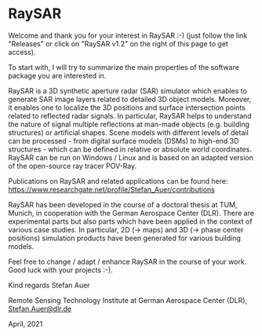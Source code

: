 # RaySAR
Welcome and thank you for your interest in RaySAR :-) (just follow the link "Releases" or click on "RaySAR v1.2" on the right of this page to get access). 

To start with, I will try to summarize the main properties of the software package you are interested in.

RaySAR is a 3D synthetic aperture radar (SAR) simulator which enables to generate SAR image layers related to detailed 3D object models. Moreover, it enables one to localize the 3D positions and surface intersection points related to reflected radar signals. In particular, RaySAR helps to understand the nature of signal multiple reflections at man-made objects (e.g. building structures) or artificial shapes. Scene models with different levels of detail can be processed - from digital surface models (DSMs) to high-end 3D structures - which can be defined in relative or absolute world coordinates. RaySAR can be run on Windows / Linux and is based on an adapted version of the open-source ray tracer POV-Ray.

Publications on RaySAR and related applications can be found here: https://www.researchgate.net/profile/Stefan_Auer/contributions

RaySAR has been developed in the course of a doctoral thesis at TUM, Munich, in cooperation with the German Aerospace Center (DLR). There are experimental parts but also parts which have been applied in the context of various case studies. In particular, 2D (-> maps) and 3D (-> phase center positions) simulation products have been generated for various building models. 

Feel free to change / adapt / enhance RaySAR in the course of your work. Good luck with your projects :-).

Kind regards
Stefan Auer

Remote Sensing Technology Institute at German Aerospace Center (DLR),
Stefan.Auer@dlr.de

April, 2021

